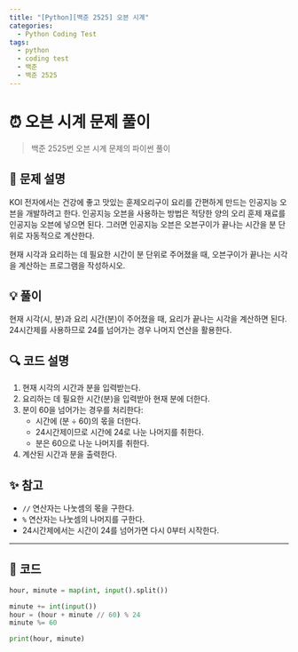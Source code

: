 ```yaml
---
title: "[Python][백준 2525] 오븐 시계"
categories:
  - Python Coding Test
tags:
  - python
  - coding test
  - 백준
  - 백준 2525
---
```


# ⏰ 오븐 시계 문제 풀이

> 백준 2525번 오븐 시계 문제의 파이썬 풀이

## 📝 문제 설명

KOI 전자에서는 건강에 좋고 맛있는 훈제오리구이 요리를 간편하게 만드는 인공지능 오븐을 개발하려고 한다. 인공지능 오븐을 사용하는 방법은 적당한 양의 오리 훈제 재료를 인공지능 오븐에 넣으면 된다. 그러면 인공지능 오븐은 오븐구이가 끝나는 시간을 분 단위로 자동적으로 계산한다.

현재 시각과 요리하는 데 필요한 시간이 분 단위로 주어졌을 때, 오븐구이가 끝나는 시각을 계산하는 프로그램을 작성하시오.

## 💡 풀이

현재 시각(시, 분)과 요리 시간(분)이 주어졌을 때, 요리가 끝나는 시각을 계산하면 된다. 24시간제를 사용하므로 24를 넘어가는 경우 나머지 연산을 활용한다.

## 🔍 코드 설명

1. 현재 시각의 시간과 분을 입력받는다.
2. 요리하는 데 필요한 시간(분)을 입력받아 현재 분에 더한다.
3. 분이 60을 넘어가는 경우를 처리한다:
   - 시간에 (분 ÷ 60)의 몫을 더한다.
   - 24시간제이므로 시간에 24로 나눈 나머지를 취한다.
   - 분은 60으로 나눈 나머지를 취한다.
4. 계산된 시간과 분을 출력한다.

## ✨ 참고

- `//` 연산자는 나눗셈의 몫을 구한다.
- `%` 연산자는 나눗셈의 나머지를 구한다.
- 24시간제에서는 시간이 24를 넘어가면 다시 0부터 시작한다.

---

## 📝 코드

```python
hour, minute = map(int, input().split())

minute += int(input())
hour = (hour + minute // 60) % 24
minute %= 60

print(hour, minute)
``` 